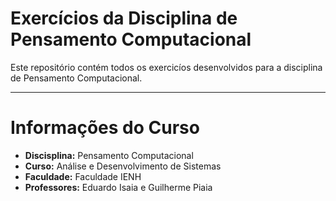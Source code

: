 # Exercícios da Disciplina de Pensamento Computacional

Este repositório contém todos os exercicíos desenvolvidos para a disciplina de Pensamento Computacional.

---

# Informações do Curso

-  **Discisplina:** Pensamento Computacional
-  **Curso:** Análise e Desenvolvimento de Sistemas
-  **Faculdade:** Faculdade IENH
-  **Professores:** Eduardo Isaia e Guilherme Piaia

